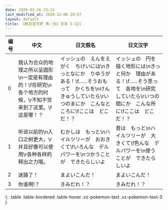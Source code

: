 ```yaml
---
date: 2020-03-26 23:13
last_modified_at: 2020-12-06 20:57
layout: default
title: 《精灵宝可梦 黑／白》文本 2-321
---
```

| 编号 | 中文 | 日文假名 | 日文汉字 |
| ---- | ---- | ---- | --- |
| 0 | 我认为合众的地理之所以呈圆形\n一定是有理由的！\f在研究\n各个地方的时候，\r不知不觉来到了这里。\f这是哪！？ | イッシュの　えんをえがく　ちけいには\nきっとなにか　りゆうがある！\f……そうおもって　かくちを\nけんきゅうしていたら\rいつのまにか　こんなところに\fここは　どこだ！？ | イッシュの　円を描く地形には\nきっと何か　理由がある！\f……そう思って　各地を\n研究していたら\rいつの間にか　こんな所に\fここは　どこだ！？ |
| 1 | 听说以前的\n入口之树更大，\r并且好像可以使用\r各种各样的释出之力哦。 | むかしは　もっと\nハイルツリーが　おおきくて\fいろんな　デルパワーを\nつかうことが　できたらしいよ | 昔は　もっと\nハイルツリーが　大きくて\f色んな　デルパワーを\n使うことが　できたらしいよ |
| 2 | 迷路了！ | まよいこんだ！ | まよいこんだ！ |
| 3 | 你谁啊!？ | きみだれ！？ | きみだれ！？ |
{: .table .table-bordered .table-hover .xz-pokemon-text .xz-pokemon-text-3 }